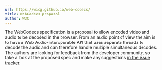 ```yaml
---
url: https://wicg.github.io/web-codecs/
title: WebCodecs proposal
author: W3C
---
```


The WebCodecs specification is a proposal to allow encoded video and audio to be decoded in the browser. From an audio point of view the aim is to have a Web Audio-interoperable API that uses separate threads to decode the audio and can therefore handle multiple simultaneous decodes. The authors are looking for feedback from the developer community, so take a look at the proposed spec and make any suggestions [in the issue tracker](https://github.com/WICG/web-codecs/issues).
